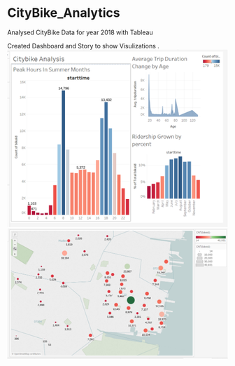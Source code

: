 # CityBike_Analytics


Analysed CityBike Data for year 2018 with Tableau

Created Dashboard and Story to show Visulizations .
![Image1](https://github.com/prakashricha/CityBike_Analytics/blob/master/img1.PNG)
![image2](https://github.com/prakashricha/CityBike_Analytics/blob/master/img2.PNG)

